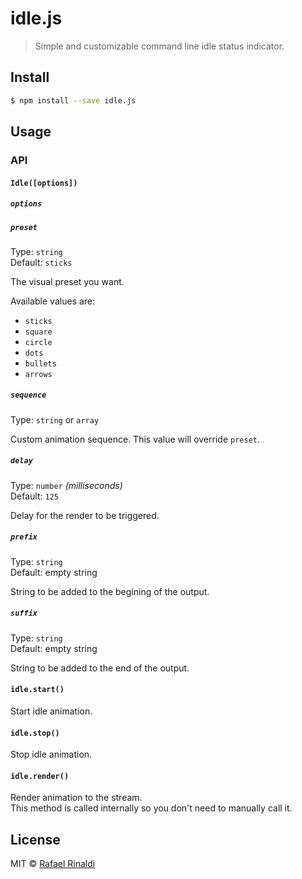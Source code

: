 # idle.js

> Simple and customizable command line idle status indicator.

## Install

```sh
$ npm install --save idle.js
```

## Usage

### API

#### `Idle([options])`

##### `options`

##### `preset`

Type: `string`  
Default: `sticks`  

The visual preset you want.

Available values are:

* `sticks`
* `square`
* `circle`
* `dots`
* `bullets`
* `arrows`

##### `sequence`

Type: `string` or `array`  

Custom animation sequence. This value will override `preset`.

##### `delay`

Type: `number` _(milliseconds)_  
Default: `125`  

Delay for the render to be triggered.

##### `prefix`

Type: `string`  
Default: empty string  

String to be added to the begining of the output.

##### `suffix`

Type: `string`  
Default: empty string  

String to be added to the end of the output.

#### `idle.start()`

Start idle animation.

#### `idle.stop()`

Stop idle animation.

#### `idle.render()`

Render animation to the stream.  
This method is called internally so you don't need to manually call it.

## License

MIT © [Rafael Rinaldi](http://rinaldi.io)
